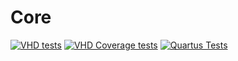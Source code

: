 # Core

[![VHD tests](https://github.com/insper-riscv/core/actions/workflows/vhd_tests.yml/badge.svg)](https://github.com/insper-riscv/core/actions/workflows/vhd_tests.yml)
[![VHD Coverage tests](https://github.com/insper-riscv/core/actions/workflows/vhd_tests_coverage.yml/badge.svg)](https://github.com/insper-riscv/core/actions/workflows/vhd_tests_coverage.yml)
[![Quartus Tests](https://github.com/insper-riscv/core/actions/workflows/quartus_tests.yml/badge.svg)](https://github.com/insper-riscv/core/actions/workflows/quartus_tests.yml)
